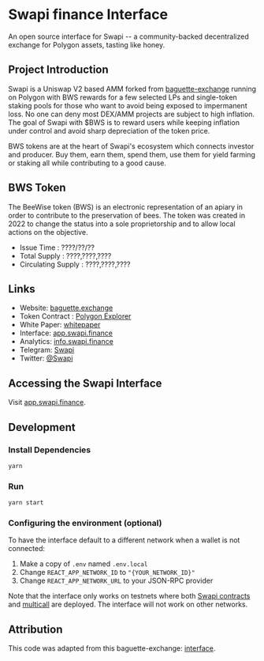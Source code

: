 # Swapi finance Interface

An open source interface for Swapi -- a community-backed decentralized exchange for Polygon assets, tasting like honey.

## Project Introduction

Swapi is a Uniswap V2 based AMM forked from [baguette-exchange](https://github.com/baguette-exchange?tab=repositories) running on Polygon with BWS rewards for a few selected LPs and single-token staking
pools for those who want to avoid being exposed to impermanent loss. No one can deny most DEX/AMM projects are subject
to high inflation. The goal of Swapi with $BWS is to reward users while keeping inflation under control and avoid
sharp depreciation of the token price.

BWS tokens are at the heart of Swapi's ecosystem which connects investor and producer.
Buy them, earn them, spend them, use them for yield farming or staking all while contributing to a good cause.

## BWS Token

The BeeWise token (BWS) is an electronic representation of an apiary in order to contribute to the
preservation of bees. The token was created in 2022 to change the status into a sole proprietorship and
to allow local actions on the objective.

- Issue Time : ????/??/??
- Total Supply : ????,????,????
- Circulating Supply : ????,????,????

## Links

- Website: [baguette.exchange](https://swapi.finance/)
- Token Contract : [Polygon Explorer](https://polygonscan.com/token/0x01024b5d8cb02a12966d96a7b1ea94c34085630b)
- White Paper: [whitepaper](https://drive.google.com/file/d/1dxIxYjNvkzPFuN9SZtDWgVFCJ03SDljR/view)
- Interface: [app.swapi.finance](https://app.swapi.finance)
- Analytics: [info.swapi.finance](https://info.swapi.finance)
- Telegram: [Swapi](https://t.me/+_ZM8urn-6FQ4MWU0)
- Twitter: [@Swapi](https://twitter.com/ApidaeToken)

## Accessing the Swapi Interface

Visit [app.swapi.finance](https://app.swapi.finance).

## Development

### Install Dependencies

```bash
yarn
```

### Run

```bash
yarn start
```

### Configuring the environment (optional)

To have the interface default to a different network when a wallet is not connected:

1. Make a copy of `.env` named `.env.local`
2. Change `REACT_APP_NETWORK_ID` to `"{YOUR_NETWORK_ID}"`
3. Change `REACT_APP_NETWORK_URL` to your JSON-RPC provider

Note that the interface only works on testnets where both
[Swapi contracts](https://github.com/Le-Rucher-d-Apidae/swapi-finance-contracts) and
[multicall](https://github.com/makerdao/multicall) are deployed.
The interface will not work on other networks.

## Attribution
This code was adapted from this baguette-exchange: [interface](https://github.com/baguette-exchange/interface).

